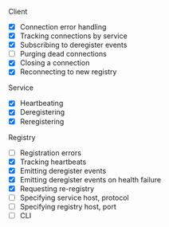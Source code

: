 Client

* [x] Connection error handling
* [x] Tracking connections by service
* [x] Subscribing to deregister events
* [ ] Purging dead connections
* [x] Closing a connection
* [x] Reconnecting to new registry

Service

* [x] Heartbeating
* [x] Deregistering
* [x] Reregistering

Registry

* [ ] Registration errors
* [x] Tracking heartbeats
* [x] Emitting deregister events
* [x] Emitting deregister events on health failure
* [x] Requesting re-registry
* [ ] Specifying service host, protocol
* [ ] Specifying registry host, port
* [ ] CLI
